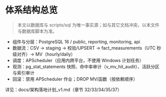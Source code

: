 # 体系结构总览

> 本文以数据库与 scripts/sql 为唯一事实源；如与其它文档冲突，以本文件与数据库脚本为准。

- 组件与分层：PostgreSQL 16 / public, reporting, monitoring, api
- 数据流：CSV → staging → 校验/UPSERT → fact_measurements（UTC 秒级对齐）→ MV（hourly/daily）
- 调度：APScheduler（应用内跨平台，不使用 Windows 计划任务）
- 观测：pg_stat_statements 快照、命中率审计（v_mv_hit_audit）、活跃分区与索引审计
- 回滚：禁用 APScheduler 作业；DROP MV/函数（按依赖顺序）

详见：docs/架构落地计划_v1.md（章节 32/33/34/35/37）
